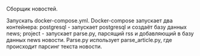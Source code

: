 Сборщик новостей.

Запускать docker-compose.yml.
Docker-compose запускает два контейнера: 
    postgresql - запускает  postgresql и создаёт базу данных news;
    project - запускает parse.py, парсящий rss и добавляющий в базу данных news новости. Parse.py использует parse_article.py, где происходит парсинг текста новости. 